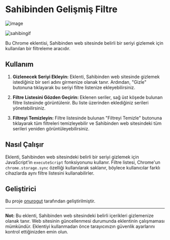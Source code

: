# Sahibinden Gelişmiş Filtre

![image](https://github.com/onurogut/sahibinden_gelismis_filtre/assets/52832895/2741f929-53ec-4b39-ba0c-9e242d57ccad)

![sahibingif](https://github.com/onurogut/sahibinden_gelismis_filtre/assets/52832895/44041d7e-69e7-4fa0-b884-ee571694d8ae)




Bu Chrome eklentisi, Sahibinden web sitesinde belirli bir seriyi gizlemek için kullanılan bir filtreleme aracıdır.

## Kullanım

1. **Gizlenecek Seriyi Ekleyin:** Eklenti, Sahibinden web sitesinde gizlemek istediğiniz bir seri adını girmenize olanak tanır. Ardından, "Gizle" butonuna tıklayarak bu seriyi filtre listenize ekleyebilirsiniz.

2. **Filtre Listesini Gözden Geçirin:** Eklenen seriler, sağ üst köşede bulunan filtre listesinde görüntülenir. Bu liste üzerinden eklediğiniz serileri yönetebilirsiniz.

3. **Filtreyi Temizleyin:** Filtre listesinde bulunan "Filtreyi Temizle" butonuna tıklayarak tüm filtreleri temizleyebilir ve Sahibinden web sitesindeki tüm serileri yeniden görüntüleyebilirsiniz.

## Nasıl Çalışır

Eklenti, Sahibinden web sitesindeki belirli bir seriyi gizlemek için JavaScript'in `executeScript` fonksiyonunu kullanır. Filtre listesi, Chrome'un `chrome.storage.sync` özelliği kullanılarak saklanır, böylece kullanıcılar farklı cihazlarda aynı filtre listesini kullanabilirler.

## Geliştirici

Bu proje [onurogut](https://www.linkedin.com/in/onurogut/) tarafından geliştirilmiştir.

---

**Not:** Bu eklenti, Sahibinden web sitesindeki belirli içerikleri gizlemenize olanak tanır. Web sitesinin güncellenmesi durumunda eklentinin çalışmaması mümkündür. Eklentiyi kullanmadan önce tarayıcınızın güvenlik ayarlarını kontrol ettiğinizden emin olun.
